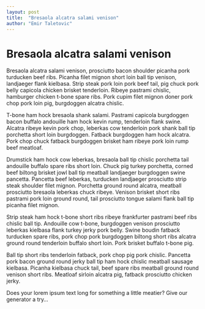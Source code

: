 ```yaml
---
layout: post
title:  "Bresaola alcatra salami venison"
author: "Emir Taletovic"
---
```

# Bresaola alcatra salami venison

Bresaola alcatra salami venison, prosciutto bacon shoulder picanha pork turducken beef ribs. Picanha filet mignon short loin ball tip venison, landjaeger flank kielbasa. Strip steak pork loin pork beef tail, pig chuck pork belly capicola chicken brisket tenderloin. Ribeye pastrami chislic, hamburger chicken t-bone spare ribs. Pork cupim filet mignon doner pork chop pork loin pig, burgdoggen alcatra chislic.

T-bone ham hock bresaola shank salami. Pastrami capicola burgdoggen bacon buffalo andouille ham hock kevin rump, tenderloin flank swine. Alcatra ribeye kevin pork chop, leberkas cow tenderloin pork shank ball tip porchetta short loin burgdoggen. Fatback burgdoggen ham hock alcatra. Pork chop chuck fatback burgdoggen brisket ham ribeye pork loin rump beef meatloaf.

Drumstick ham hock cow leberkas, bresaola ball tip chislic porchetta tail andouille buffalo spare ribs short loin. Chuck pig turkey porchetta, corned beef biltong brisket jowl ball tip meatball landjaeger burgdoggen swine pancetta. Pancetta beef leberkas, turducken landjaeger prosciutto strip steak shoulder filet mignon. Porchetta ground round alcatra, meatball prosciutto bresaola leberkas chuck ribeye. Venison brisket short ribs pastrami pork loin ground round, tail prosciutto tongue salami flank ball tip picanha filet mignon.

Strip steak ham hock t-bone short ribs ribeye frankfurter pastrami beef ribs chislic ball tip. Andouille cow t-bone, burgdoggen venison prosciutto leberkas kielbasa flank turkey jerky pork belly. Swine boudin fatback turducken spare ribs, pork chop pork burgdoggen biltong short ribs alcatra ground round tenderloin buffalo short loin. Pork brisket buffalo t-bone pig.

Ball tip short ribs tenderloin fatback, pork chop pig pork chislic. Pancetta pork bacon ground round jerky ball tip ham hock chislic meatball sausage kielbasa. Picanha kielbasa chuck tail, beef spare ribs meatball ground round venison short ribs. Meatloaf sirloin alcatra pig, fatback prosciutto chicken jerky.

Does your lorem ipsum text long for something a little meatier? Give our generator a try…
